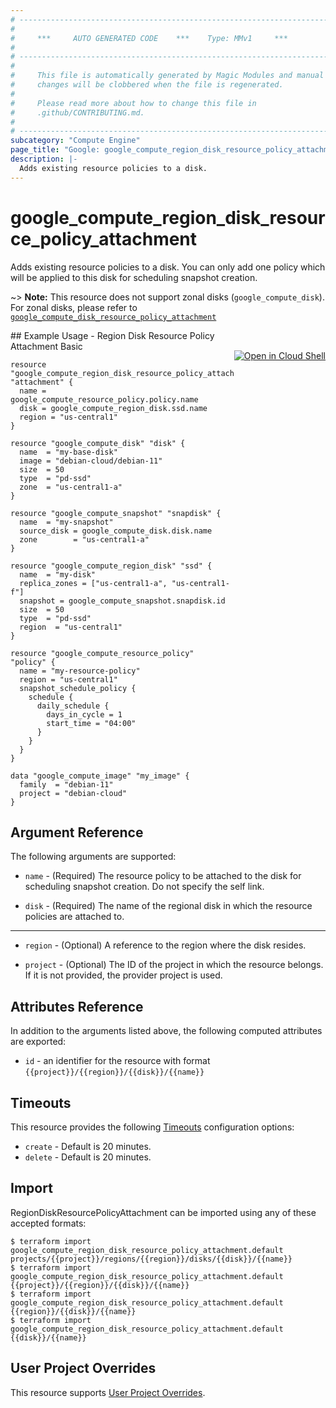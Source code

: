 ```yaml
---
# ----------------------------------------------------------------------------
#
#     ***     AUTO GENERATED CODE    ***    Type: MMv1     ***
#
# ----------------------------------------------------------------------------
#
#     This file is automatically generated by Magic Modules and manual
#     changes will be clobbered when the file is regenerated.
#
#     Please read more about how to change this file in
#     .github/CONTRIBUTING.md.
#
# ----------------------------------------------------------------------------
subcategory: "Compute Engine"
page_title: "Google: google_compute_region_disk_resource_policy_attachment"
description: |-
  Adds existing resource policies to a disk.
---
```


# google\_compute\_region\_disk\_resource\_policy\_attachment

Adds existing resource policies to a disk. You can only add one policy
which will be applied to this disk for scheduling snapshot creation.

~> **Note:** This resource does not support zonal disks (`google_compute_disk`). For zonal disks, please refer to [`google_compute_disk_resource_policy_attachment`](https://www.terraform.io/docs/providers/google/r/compute_disk_resource_policy_attachment.html)



<div class = "oics-button" style="float: right; margin: 0 0 -15px">
  <a href="https://console.cloud.google.com/cloudshell/open?cloudshell_git_repo=https%3A%2F%2Fgithub.com%2Fterraform-google-modules%2Fdocs-examples.git&cloudshell_working_dir=region_disk_resource_policy_attachment_basic&cloudshell_image=gcr.io%2Fgraphite-cloud-shell-images%2Fterraform%3Alatest&open_in_editor=main.tf&cloudshell_print=.%2Fmotd&cloudshell_tutorial=.%2Ftutorial.md" target="_blank">
    <img alt="Open in Cloud Shell" src="//gstatic.com/cloudssh/images/open-btn.svg" style="max-height: 44px; margin: 32px auto; max-width: 100%;">
  </a>
</div>
## Example Usage - Region Disk Resource Policy Attachment Basic


```hcl
resource "google_compute_region_disk_resource_policy_attachment" "attachment" {
  name = google_compute_resource_policy.policy.name
  disk = google_compute_region_disk.ssd.name
  region = "us-central1"
}

resource "google_compute_disk" "disk" {
  name  = "my-base-disk"
  image = "debian-cloud/debian-11"
  size  = 50
  type  = "pd-ssd"
  zone  = "us-central1-a"
}

resource "google_compute_snapshot" "snapdisk" {
  name  = "my-snapshot"
  source_disk = google_compute_disk.disk.name
  zone        = "us-central1-a"
}

resource "google_compute_region_disk" "ssd" {
  name  = "my-disk"
  replica_zones = ["us-central1-a", "us-central1-f"]
  snapshot = google_compute_snapshot.snapdisk.id
  size  = 50
  type  = "pd-ssd"
  region  = "us-central1"
}

resource "google_compute_resource_policy" "policy" {
  name = "my-resource-policy"
  region = "us-central1"
  snapshot_schedule_policy {
    schedule {
      daily_schedule {
        days_in_cycle = 1
        start_time = "04:00"
      }
    }
  }
}

data "google_compute_image" "my_image" {
  family  = "debian-11"
  project = "debian-cloud"
}
```

## Argument Reference

The following arguments are supported:


* `name` -
  (Required)
  The resource policy to be attached to the disk for scheduling snapshot
  creation. Do not specify the self link.

* `disk` -
  (Required)
  The name of the regional disk in which the resource policies are attached to.


- - -


* `region` -
  (Optional)
  A reference to the region where the disk resides.

* `project` - (Optional) The ID of the project in which the resource belongs.
    If it is not provided, the provider project is used.


## Attributes Reference

In addition to the arguments listed above, the following computed attributes are exported:

* `id` - an identifier for the resource with format `{{project}}/{{region}}/{{disk}}/{{name}}`


## Timeouts

This resource provides the following
[Timeouts](/docs/configuration/resources.html#timeouts) configuration options:

- `create` - Default is 20 minutes.
- `delete` - Default is 20 minutes.

## Import


RegionDiskResourcePolicyAttachment can be imported using any of these accepted formats:

```
$ terraform import google_compute_region_disk_resource_policy_attachment.default projects/{{project}}/regions/{{region}}/disks/{{disk}}/{{name}}
$ terraform import google_compute_region_disk_resource_policy_attachment.default {{project}}/{{region}}/{{disk}}/{{name}}
$ terraform import google_compute_region_disk_resource_policy_attachment.default {{region}}/{{disk}}/{{name}}
$ terraform import google_compute_region_disk_resource_policy_attachment.default {{disk}}/{{name}}
```

## User Project Overrides

This resource supports [User Project Overrides](https://www.terraform.io/docs/providers/google/guides/provider_reference.html#user_project_override).
